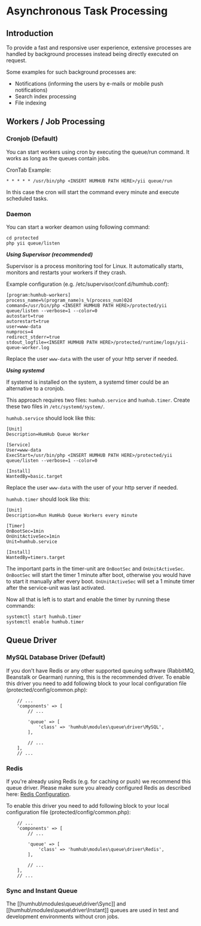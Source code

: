 Asynchronous Task Processing
============================

Introduction
------------

To provide a fast and responsive user experience, extensive processes are handled by background processes instead being directly executed on request. 

Some examples for such background processes are:

- Notifications (informing the users by e-mails or mobile push notifications) 
- Search index processing
- File indexing


Workers / Job Processing
------------------------

### Cronjob (Default)

You can start workers using cron by executing the queue/run command. It works as long as the queues contain jobs.

CronTab Example:

```
* * * * * /usr/bin/php <INSERT HUMHUB PATH HERE>/yii queue/run
```

In this case the cron will start the command every minute and execute scheduled tasks.


### Daemon 

You can start a worker deamon using following command:

```
cd protected
php yii queue/listen
```

***Using Supervisor (recommended)***

Supervisor is a process monitoring tool for Linux. It automatically starts, monitors and restarts your workers if they crash. 

Example configuration (e.g. /etc/supervisor/conf.d/humhub.conf):

```
[program:humhub-workers]
process_name=%(program_name)s_%(process_num)02d
command=/usr/bin/php <INSERT HUMHUB PATH HERE>/protected/yii queue/listen --verbose=1 --color=0
autostart=true
autorestart=true
user=www-data
numprocs=4
redirect_stderr=true
stdout_logfile=<INSERT HUMHUB PATH HERE>/protected/runtime/logs/yii-queue-worker.log
```
Replace the user `www-data` with the user of your http server if needed.

***Using systemd***

If systemd is installed on the system, a systemd timer could be an alternative to a cronjob.

This approach requires two files: `humhub.service` and `humhub.timer`. Create these two files in `/etc/systemd/system/`.

`humhub.service` should look like this:

```
[Unit]
Description=HumHub Queue Worker

[Service]
User=www-data
ExecStart=/usr/bin/php <INSERT HUMHUB PATH HERE>/protected/yii queue/listen --verbose=1 --color=0

[Install]
WantedBy=basic.target
```

Replace the user `www-data` with the user of your http server if needed.

`humhub.timer` should look like this:

```
[Unit]
Description=Run HumHub Queue Workers every minute

[Timer]
OnBootSec=1min
OnUnitActiveSec=1min
Unit=humhub.service

[Install]
WantedBy=timers.target
```

The important parts in the timer-unit are `OnBootSec` and `OnUnitActiveSec`.
`OnBootSec` will start the timer 1 minute after boot, otherwise you would have to start it manually after every boot.
`OnUnitActiveSec` will set a 1 minute timer after the service-unit was last activated.

Now all that is left is to start and enable the timer by running these commands:

```
systemctl start humhub.timer
systemctl enable humhub.timer
```

Queue Driver
------------

### MySQL Database Driver (Default)

If you don't have Redis or any other supported queuing software (RabbitMQ, Beanstalk or Gearman) running, this is the recommended driver.
To enable this driver you need to add following block to your local configuration file (protected/config/common.php):

```
    // ...
    'components' => [
        // ...

        'queue' => [
            'class' => 'humhub\modules\queue\driver\MySQL',
        ],
        
        // ...
    ],
    // ...

```
### Redis 

If you're already using Redis (e.g. for caching or push) we recommend this queue driver.
Please make sure you already configured Redis as described here: [Redis Configuration](redis.md).

To enable this driver you need to add following block to your local configuration file (protected/config/common.php):

```
    // ...
    'components' => [
        // ...

        'queue' => [
            'class' => 'humhub\modules\queue\driver\Redis',
        ],
        
        // ...
    ],
    // ...

```

### Sync and Instant Queue

The [[humhub\modules\queue\driver\Sync]] and [[humhub\modules\queue\driver\Instant]] queues are used in test and development environments without cron jobs.
